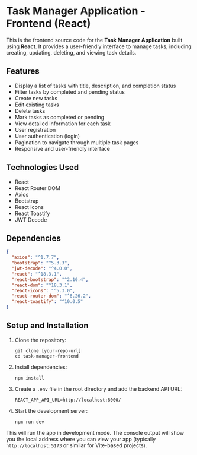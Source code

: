 # Task Manager Application - Frontend (React)

This is the frontend source code for the **Task Manager Application** built using **React**. It provides a user-friendly interface to manage tasks, including creating, updating, deleting, and viewing task details.

## Features

- Display a list of tasks with title, description, and completion status
- Filter tasks by completed and pending status
- Create new tasks
- Edit existing tasks
- Delete tasks
- Mark tasks as completed or pending
- View detailed information for each task
- User registration
- User authentication (login)
- Pagination to navigate through multiple task pages
- Responsive and user-friendly interface

## Technologies Used

- React
- React Router DOM
- Axios
- Bootstrap
- React Icons
- React Toastify
- JWT Decode

## Dependencies

```json
{
  "axios": "^1.7.7",
  "bootstrap": "^5.3.3",
  "jwt-decode": "^4.0.0",
  "react": "^18.3.1",
  "react-bootstrap": "^2.10.4",
  "react-dom": "^18.3.1",
  "react-icons": "^5.3.0",
  "react-router-dom": "^6.26.2",
  "react-toastify": "^10.0.5"
}
```


## Setup and Installation

1. Clone the repository:
   ```
   git clone [your-repo-url]
   cd task-manager-frontend
   ```

2. Install dependencies:
   ```
   npm install
   ```

3. Create a `.env` file in the root directory and add the backend API URL:
   ```
   REACT_APP_API_URL=http://localhost:8000/
   ```

4. Start the development server:
   ```
   npm run dev
   ```

This will run the app in development mode. The console output will show you the local address where you can view your app (typically `http://localhost:5173` or similar for Vite-based projects).
